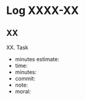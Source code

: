 # Log XXXX-XX

## XX

XX. Task

- minutes estimate:
- time:
- minutes:
- commit:
- note: 
- moral: 
